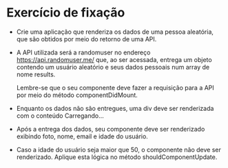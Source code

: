 # Exercício de fixação

- Crie uma aplicação que renderiza os dados de uma pessoa aleatória, que são obtidos por meio do retorno de uma API.

- A API utilizada será a randomuser no endereço https://api.randomuser.me/ que, ao ser acessada, entrega um objeto contendo um usuário aleatório e seus dados pessoais num array de nome results.  

   Lembre-se que o seu componente deve fazer a requisição para a API por meio do método componentDidMount.

- Enquanto os dados não são entregues, uma div deve ser renderizada com o conteúdo Carregando…
- Após a entrega dos dados, seu componente deve ser renderizado exibindo foto, nome, email e idade do usuário.
- Caso a idade do usuário seja maior que 50, o componente não deve ser renderizado. Aplique esta lógica no método shouldComponentUpdate.